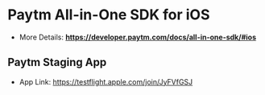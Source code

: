 # Paytm All-in-One SDK for iOS
* More Details: **https://developer.paytm.com/docs/all-in-one-sdk/#ios**

## Paytm Staging App
* App Link: https://testflight.apple.com/join/JyFVfGSJ




